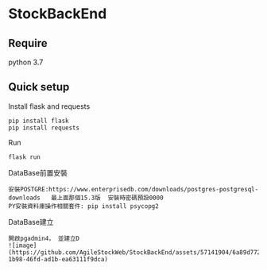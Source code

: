 # StockBackEnd
## Require
python 3.7
## Quick setup
Install flask and requests
```
pip install flask
pip install requests
```
Run
```
flask run
```
DataBase前置安裝
```
安裝POSTGRE:https://www.enterprisedb.com/downloads/postgres-postgresql-downloads   最上面那個15.3版  安裝時密碼預設0000
PY安裝資料庫操作相關套件: pip install psycopg2
```
DataBase建立
```
開啟pgadmin4， 並建立D
![image](https://github.com/AgileStockWeb/StockBackEnd/assets/57141904/6a89d772-1b98-46fd-ad1b-ea63111f9dca)

```
